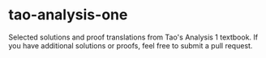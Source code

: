 # tao-analysis-one 

Selected solutions and proof translations from Tao's Analysis 1 textbook.
If you have additional solutions or proofs, feel free to submit a pull request.